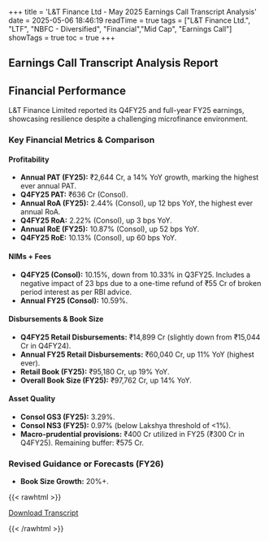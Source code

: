 +++
title = 'L&T Finance Ltd - May 2025 Earnings Call Transcript Analysis'
date = 2025-05-06 18:46:19
readTime = true
tags = ["L&T Finance Ltd.", "LTF", "NBFC - Diversified", "Financial","Mid Cap", "Earnings Call"]
showTags = true
toc = true
+++



## Earnings Call Transcript Analysis Report
## Financial Performance

L&T Finance Limited reported its Q4FY25 and full-year FY25 earnings, showcasing resilience despite a challenging microfinance environment.

### Key Financial Metrics & Comparison

#### Profitability

*   **Annual PAT (FY25):** ₹2,644 Cr, a 14% YoY growth, marking the highest ever annual PAT.
*   **Q4FY25 PAT:** ₹636 Cr (Consol).
*   **Annual RoA (FY25):** 2.44% (Consol), up 12 bps YoY, the highest ever annual RoA.
*   **Q4FY25 RoA:** 2.22% (Consol), up 3 bps YoY.
*   **Annual RoE (FY25):** 10.87% (Consol), up 52 bps YoY.
*   **Q4FY25 RoE:** 10.13% (Consol), up 60 bps YoY.

#### NIMs + Fees

*   **Q4FY25 (Consol):** 10.15%, down from 10.33% in Q3FY25. Includes a negative impact of 23 bps due to a one-time refund of ₹55 Cr of broken period interest as per RBI advice.
*   **Annual FY25 (Consol):** 10.59%.

#### Disbursements & Book Size

*   **Q4FY25 Retail Disbursements:** ₹14,899 Cr (slightly down from ₹15,044 Cr in Q4FY24).
*   **Annual FY25 Retail Disbursements:** ₹60,040 Cr, up 11% YoY (highest ever).
*   **Retail Book (FY25):** ₹95,180 Cr, up 19% YoY.
*   **Overall Book Size (FY25):** ₹97,762 Cr, up 14% YoY.

#### Asset Quality

*   **Consol GS3 (FY25):** 3.29%.
*   **Consol NS3 (FY25):** 0.97% (below Lakshya threshold of <1%).
*   **Macro-prudential provisions:** ₹400 Cr utilized in FY25 (₹300 Cr in Q4FY25). Remaining buffer: ₹575 Cr.

### Revised Guidance or Forecasts (FY26)

*   **Book Size Growth:** 20%+.



{{< rawhtml >}}

<div class="button-container">    
    <a href="https://www.bseindia.com/stockinfo/AnnPdfOpen.aspx?Pname=3bec477c-8e91-4543-a7ba-2708ea82512e.pdf" target="_blank" class="report-button">
      <i class="fas fa-file-pdf"></i> Download Transcript
    </a>
</div>
    
{{< /rawhtml >}}
